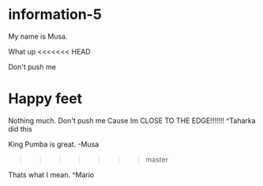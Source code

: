 # information-5

My name is Musa.

What up
<<<<<<< HEAD

Don't push me

Happy feet
=======
Nothing much.
Don't push me
Cause Im CLOSE TO THE EDGE!!!!!!!
^Taharka did this

King Pumba is great.
-Musa
>>>>>>> master

Thats what I mean.
^Mario

